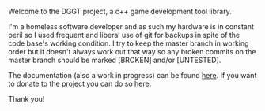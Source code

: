 Welcome to the DGGT project, a c++ game development tool library.

I'm a homeless software developer and as such my hardware is in constant peril so I used frequent and liberal use of git for backups in spite of the code base's
working condition.  I try to keep the master branch in working order but it doesn't always work out that way so any broken commits on the master branch should
be marked [BROKEN] and/or [UNTESTED].

The documentation (also a work in progress) can be found <a href="https://deer-god-studios.github.io/docs/html/index.html">here</a>.
If you want to donate to the project you can do so <a href="https://deer-god-studios.github.io/docs/html/de/dd4/don.html">here</a>.

Thank you!
